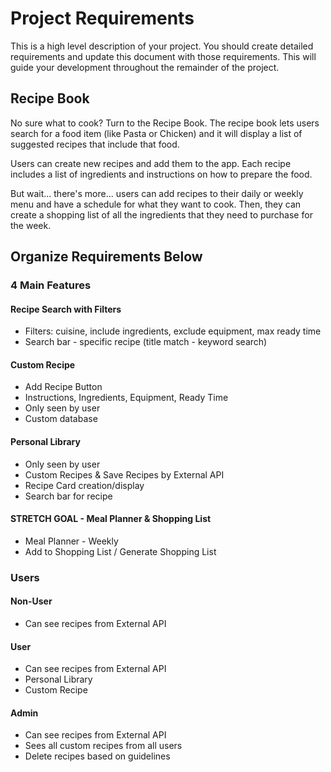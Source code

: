 # Project Requirements

This is a high level description of your project. You should create detailed requirements and update this document
with those requirements. This will guide your development throughout the remainder of the project.

## Recipe Book

No sure what to cook? Turn to the Recipe Book. The recipe book lets users search for a food item 
(like Pasta or Chicken) and it will display a list of suggested recipes that include that food.

Users can create new recipes and add them to the app. Each recipe includes a list of ingredients 
and instructions on how to prepare the food.

But wait... there's more... users can add recipes to their daily or weekly menu and have a schedule 
for what they want to cook. Then, they can create a shopping list of all the ingredients that they 
need to purchase for the week.


## Organize Requirements Below

### 4 Main Features

#### Recipe Search with Filters
* Filters: cuisine, include ingredients, exclude equipment, max ready time
* Search bar - specific recipe (title match - keyword search)
#### Custom Recipe
* Add Recipe Button
* Instructions, Ingredients, Equipment, Ready Time
* Only seen by user
* Custom database
#### Personal Library
* Only seen by user
* Custom Recipes & Save Recipes by External API
* Recipe Card creation/display
* Search bar for recipe
#### STRETCH GOAL - Meal Planner & Shopping List
* Meal Planner - Weekly
* Add to Shopping List / Generate Shopping List


### Users
#### Non-User
* Can see recipes from External API
#### User
* Can see recipes from External API
* Personal Library
* Custom Recipe
#### Admin
* Can see recipes from External API
* Sees all custom recipes from all users
* Delete recipes based on guidelines